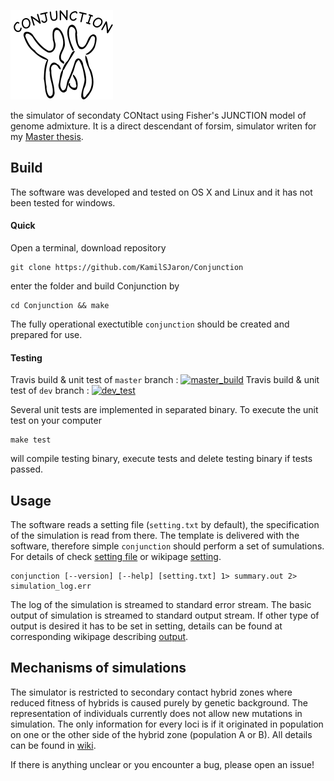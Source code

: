 
![logo](logo/Conjunction.png)

the simulator of secondaty CONtact using Fisher's JUNCTION model of genome admixture. It is a direct descendant of forsim, simulator writen for my [Master thesis](http://is.muni.cz/th/376090/prif_m/thesis_jaron_zadani.pdf).

## Build

The software was developed and tested on OS X and Linux and it has not been tested for windows.

#### Quick

Open a terminal, download repository

```
git clone https://github.com/KamilSJaron/Conjunction
```

enter the folder and build Conjunction by

```
cd Conjunction && make
```

The fully operational exectutible `conjunction` should be created and prepared for use.

#### Testing

Travis build & unit test of `master` branch : [![master_build](https://travis-ci.org/KamilSJaron/Conjunction.svg?branch=master)](https://travis-ci.org/KamilSJaron/Conjunction)
Travis build & unit test of `dev` branch : [![dev_test](https://travis-ci.org/KamilSJaron/Conjunction.svg?branch=dev)](https://travis-ci.org/KamilSJaron/Conjunction/branches)

Several unit tests are implemented in separated binary. To execute the unit test on your computer

```
make test
```

will compile testing binary, execute tests and delete testing binary if tests passed.

## Usage

The software reads a setting file (`setting.txt` by default), the specification of the simulation is read from there. The template is delivered with the software, therefore simple `conjunction` should perform a set of sumulations. For details of check [setting file](setting.txt) or wikipage [setting](https://github.com/KamilSJaron/Conjunction/wiki/setting).

```{bash}
conjunction [--version] [--help] [setting.txt] 1> summary.out 2> simulation_log.err
```

The log of the simulation is streamed to standard error stream. The basic output of simulation is streamed to standard output stream. If other type of output is desired it has to be set in setting, details can be found at corresponding wikipage describing [output](https://github.com/KamilSJaron/Conjunction/wiki/output).

## Mechanisms of simulations

The simulator is restricted to secondary contact hybrid zones where reduced fitness of hybrids is caused purely by genetic background. The representation of individuals currently does not allow new mutations in simulation. The only information for every loci is if it originated in population on one or the other side of the hybrid zone (population A or B). All details can be found in [wiki](https://github.com/KamilSJaron/Conjunction/wiki#principles).

If there is anything unclear or you encounter a bug, please open an issue!
